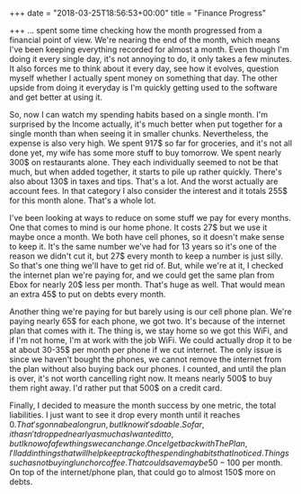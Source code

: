 +++
date = "2018-03-25T18:56:53+00:00"
title = "Finance Progress"

+++
... spent some time checking how the month progressed from a financial point of view. We're nearing the end of the month, which means I've been keeping everything recorded for almost a month. Even though I'm doing it every single day, it's not annoying to do, it only takes a few minutes. It also forces me to think about it every day, see how it evolves, question myself whether I actually spent money on something that day. The other upside from doing it everyday is I'm quickly getting used to the software and get better at using it.

So, now I can watch my spending habits based on a single month. I'm surprised by the Income actually, it's much better when put together for a single month than when seeing it in smaller chunks. Nevertheless, the expense is also very high. We spent 917$ so far for groceries, and it's not all done yet, my wife has some more stuff to buy tomorrow. We spent nearly 300$ on restaurants alone. They each individually seemed to not be that much, but when added together, it starts to pile up rather quickly. There's also about 130$ in taxes and tips. That's a lot. And the worst actually are account fees. In that category I also consider the interest and it totals 255$ for this month alone. That's a whole lot.

I've been looking at ways to reduce on some stuff we pay for every months. One that comes to mind is our home phone. It costs 27$ but we use it maybe once a month. We both have cell phones, so it doesn't make sense to keep it. It's the same number we've had for 13 years so it's one of the reason we didn't cut it, but 27$ every month to keep a number is just silly. So that's one thing we'll have to get rid of. But, while we're at it, I checked the internet plan we're paying for, and we could get the same plan from Ebox for nearly 20$ less per month. That's huge as well. That would mean an extra 45$ to put on debts every month.

Another thing we're paying for but barely using is our cell phone plan. We're paying nearly 65$ for each phone, we got two. It's because of the internet plan that comes with it. The thing is, we stay home so we got this WiFi, and if I'm not home, I'm at work with the job WiFi. We could actually drop it to be at about 30-35$ per month per phone if we cut internet. The only issue is since we haven't bought the phones, we cannot remove the internet from the plan without also buying back our phones. I counted, and until the plan is over, it's not worth cancelling right now. It means nearly 500$ to buy them right away. I'd rather put that 500$ on a credit card.

Finally, I decided to measure the month success by one metric, the total liabilities. I just want to see it drop every month until it reaches 0$. That's gonna be a long run, but I know it's doable. So far, it hasn't dropped nearly as much as I wanted it to, but I know of a few things we can change. Once I get back with The Plan, I'll add in things that will help keep track of the spending habits that I noticed. Things such as not buying lunch or coffee. That could save maybe 50-100$ per month. On top of the internet/phone plan, that could go to almost 150$ more on debts.